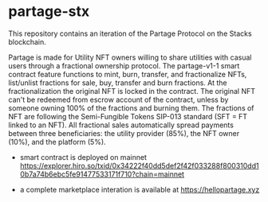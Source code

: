 # partage-stx

This repository contains an iteration of the Partage Protocol on the Stacks blockchain.

Partage is made for Utility NFT owners willing to share utilities with casual users through a fractional ownership protocol. The partage-v1-1 smart contract feature functions to mint, burn, transfer, and fractionalize NFTs, list/unlist fractions for sale, buy, transfer and burn fractions. At the fractionalization the original NFT is locked in the contract. The original NFT can't be redeemed from escrow account of the contract, unless by someone owning 100% of the fractions and burning them. The fractions of NFT are following the Semi-Fungible Tokens SIP-013 standard (SFT = FT linked to an NFT). All fractional sales automatically spread payments between three beneficiaries: the utility provider (85%), the NFT owner (10%), and the platform (5%).

- smart contract is deployed on mainnet https://explorer.hiro.so/txid/0x34222f40dd5def2f42f033288f800310dd10b7a74b6ebc5fe91477533171f710?chain=mainnet

- a complete marketplace interation is available at https://hellopartage.xyz
